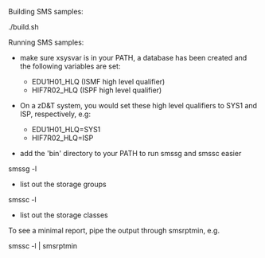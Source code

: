 Building SMS samples:

./build.sh

Running SMS samples:

- make sure xsysvar is in your PATH, a database has been created and the following variables are set:
  - EDU1H01_HLQ (ISMF high level qualifier)
  - HIF7R02_HLQ (ISPF high level qualifier)
- On a zD&T system, you would set these high level qualifiers to SYS1 and ISP, respectively, e.g:
  - EDU1H01_HLQ=SYS1	
  - HIF7R02_HLQ=ISP

- add the 'bin' directory to your PATH to run smssg and smssc easier

smssg -l 
- list out the storage groups       

smssc -l
- list out the storage classes

To see a minimal report, pipe the output through smsrptmin, e.g.

smssc -l | smsrptmin
